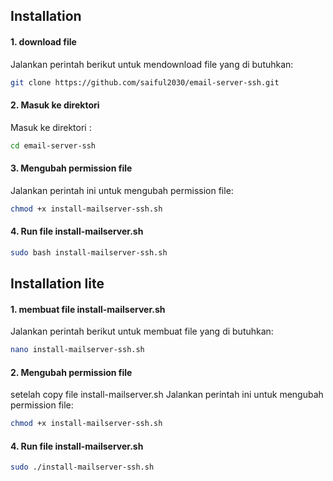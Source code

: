 
## Installation

#### 1. download file
Jalankan perintah berikut untuk mendownload file yang di butuhkan:
```sh
git clone https://github.com/saiful2030/email-server-ssh.git
```
#### 2. Masuk ke direktori
Masuk ke direktori :
```sh
cd email-server-ssh
```
#### 3. Mengubah permission file
Jalankan perintah ini untuk mengubah permission file:
```sh
chmod +x install-mailserver-ssh.sh
````
#### 4. Run file install-mailserver.sh
```sh
sudo bash install-mailserver-ssh.sh
````

## Installation lite
#### 1. membuat file install-mailserver.sh
Jalankan perintah berikut untuk membuat file yang di butuhkan:
```sh
nano install-mailserver-ssh.sh
```
#### 2. Mengubah permission file
setelah copy file install-mailserver.sh
Jalankan perintah ini untuk mengubah permission file:
```sh
chmod +x install-mailserver-ssh.sh
````
#### 4. Run file install-mailserver.sh
```sh
sudo ./install-mailserver-ssh.sh
````
